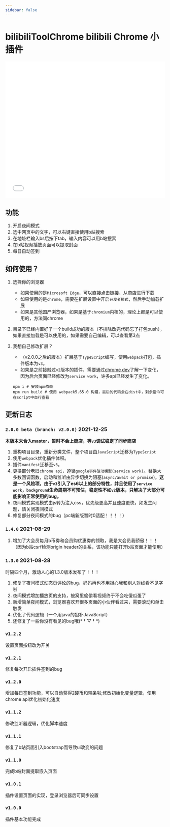 ```yaml
---
sidebar: false
---
```


# bilibiliToolChrome bilibili Chrome 小插件
<iframe src="//player.bilibili.com/player.html?isOutside=true&aid=887331418&bvid=BV1cK4y1M7bN&cid=314404206&p=1" scrolling="no" border="0" frameborder="no" framespacing="0" allowfullscreen="true"  style="width: 640px; height: 430px; max-width: 100%"></iframe>

## 功能

1. 开启夜间模式
2. 选中网页中的文字，可以右键直接使用b站搜索
3. 在地址栏输入bs后按下tab，输入内容可以用b站搜索
4. 在b站视频播放页面可以提取封面
5. 每日自动签到

## 如何使用？

1. 选择你的浏览器

    * 如果使用的是`Microsoft Edge`，可以直接点击[链接](https://microsoftedge.microsoft.com/addons/detail/aohbpbfhcabhiofhbeecgligemcadeld)，从商店进行下载
    * 如果使用的是`chrome`，需要在扩展设置中开启`开发者模式`，然后手动加载扩展
    * 如果是其他国产浏览器，如果是基于`chromium`内核的，理论上都是可以使用的，方法同chrome

2. 目录下已经内置好了一个build成功的版本（不排除改完代码忘了打包push），如果直接加载是可以使用的，如果需要自己编辑，可以查看第3点

3. 我想自己修改扩展？

    * （v2.0.0之后的版本）扩展基于`TypeScript`编写，使用`webpack`打包，插件版本为`v3`。
    * 如果是之前接触过`v2`版本的插件，需要通过[chrome dev](https://developer.chrome.com/docs/extensions/mv3/intro/)了解一下变化，因为后台页面已经修改为`service work`，许多api已经发生了变化。

   ```shell
   npm i # 安装npm依赖
   npm run build # 使用 webpack5.65.0 构建，最后的代码会在dist中，剩余指令可在script中自行查看
   ```

## 更新日志

### `2.0.0 beta (branch: v2.0.0)` 2021-12-25

**本版本未合入master，暂时不会上商店，等`v3`调试稳定了同步商店**

1. 重构项目目录，重新分类文件，整个项目由`JavaScript`迁移为`TypeScript`
2. 使用`webpack`优化插件体积。
3. 插件`manifest`迁移至`v3`。
4. 更换部分老旧`chrome api`，遵循`google事件驱动模型(service work)`。替换大多数回调函数，启动和监听由异步切换为阻塞(`async/await or promise`)。**这是一个风险项，由于`v3`引入了es6以上的部分特性，并且使用了`service work`，`background`生命周期不可预估，稳定性不如`v2`版本，只解决了大部分可能影响正常使用的bug。**
5. 夜间模式实现模式由js转为注入css，优先级更高并且速度更快，如发生问题，请关闭夜间模式
6. 修复部分夜间模式的bug（pc端新版暂时0适配！！！！）

### `1.4.0` 2021-08-29

1. 增加了大会员每月b币劵和会员购优惠劵的领取，我是大会员我骄傲！！！（因为b站csrf检测origin header的关系，该功能只能打开b站页面才能使用）

### `1.3.0` 2021-08-28

时隔四个月，激动人心的1.3.0版本发布了！！！

1. 修复了夜间模式动态页评论的bug，妈妈再也不用担心我和别人对线看不见字啦
2. 夜间模式增加播放页的支持，被窝里偷偷看视频终于不会吃傻瓜蛋了
3. 新增简单夜间模式，浏览器喜欢开很多页面的小伙伴看过来，需要滚动和单击触发
4. 优化了代码逻辑（一个用java的狠补JavaScript）
5. 还修复了一些你没有看见的bug哦(\*╹▽╹\*)

### `v1.2.2`

设置页面按钮改为开关

### `v1.2.1`

修复每次开启插件签到的bug

### `v1.2.0`

增加每日签到功能，可以自动获得2硬币和辣条啦;修改初始化变量逻辑，使用chrome api优化初始化速度


### `v1.1.2`

修改监听器逻辑，优化脚本速度

### `v1.1.1`

修复了b站页面引入bootstrap而导致ui改变的问题

### `v1.1.0`

完成b站封面提取嵌入页面

### `v1.0.1`

插件设置页面的实现，登录浏览器后可同步设置

### `v1.0.0`

插件基本功能完成